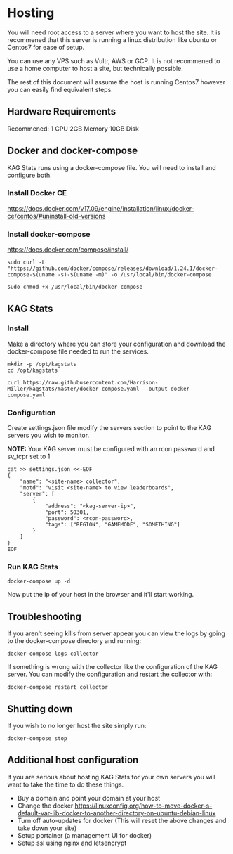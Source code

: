 # Hosting

You will need root access to a server where you
want to host the site. It is recommened that this server is running a linux distribution like ubuntu or Centos7 for ease of setup.

You can use any VPS such as Vultr, AWS or GCP.
It is not recommened to use a home computer to host a site, but technically possible.

The rest of this document will assume the host is running Centos7 however you can easily find equivalent steps.

## Hardware Requirements

Recommened:
1 CPU
2GB Memory
10GB Disk

## Docker and docker-compose

KAG Stats runs using a docker-compose file. You will need to install and configure both.

### Install Docker CE

https://docs.docker.com/v17.09/engine/installation/linux/docker-ce/centos/#uninstall-old-versions

### Install docker-compose

https://docs.docker.com/compose/install/

```
sudo curl -L "https://github.com/docker/compose/releases/download/1.24.1/docker-compose-$(uname -s)-$(uname -m)" -o /usr/local/bin/docker-compose

sudo chmod +x /usr/local/bin/docker-compose
```

## KAG Stats

### Install

Make a directory where you can store your configuration and download the docker-compose file needed to run the services.
```
mkdir -p /opt/kagstats
cd /opt/kagstats

curl https://raw.githubusercontent.com/Harrison-Miller/kagstats/master/docker-compose.yaml --output docker-compose.yaml
```

### Configuration

Create settings.json file modify the servers section to point to the KAG servers you wish to monitor.

**NOTE:** Your KAG server must be configured with an rcon password and sv_tcpr set to 1

```
cat >> settings.json <<-EOF
{
    "name": "<site-name> collector",
    "motd": "visit <site-name> to view leaderboards",
    "server": [
        {
            "address": "<kag-server-ip>",
            "port": 50301,
            "password": <rcon-password>,
            "tags": ["REGION", "GAMEMODE", "SOMETHING"]
        }
    ]
}
EOF
```

### Run KAG Stats
```
docker-compose up -d
```

Now put the ip of your host in the browser and it'll start working.

## Troubleshooting

If you aren't seeing kills from server appear you can view the logs by going to the docker-compose directory and running:

```
docker-compose logs collector
```

If something is wrong with the collector like the configuration of the KAG server. You can modify the configuration and restart the collector with:

```
docker-compose restart collector
```

## Shutting down

If you wish to no longer host the site simply run:

```
docker-compose stop
```

## Additional host configuration

If you are serious about hosting KAG Stats for your own servers you will want to take the time to do these things.

* Buy a domain and point your domain at your host
* Change the docker https://linuxconfig.org/how-to-move-docker-s-default-var-lib-docker-to-another-directory-on-ubuntu-debian-linux
* Turn off auto-updates for docker (This will reset the above changes and take down your site)
* Setup portainer (a management UI for docker)
* Setup ssl using nginx and letsencrypt

